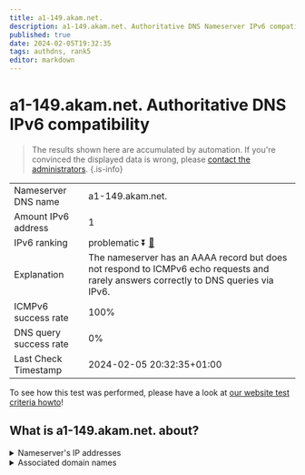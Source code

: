 ```yaml
---
title: a1-149.akam.net.
description: a1-149.akam.net. Authoritative DNS Nameserver IPv6 compatibility
published: true
date: 2024-02-05T19:32:35
tags: authdns, rank5
editor: markdown
---
```


# a1-149.akam.net. Authoritative DNS IPv6 compatibility

> The results shown here are accumulated by automation. If you're convinced the displayed data is wrong, please [contact the administrators](/howto/chat). 
{.is-info}




|   |   |
| - | - |
| Nameserver DNS name | a1-149.akam.net.
| Amount IPv6 address | 1
| IPv6 ranking | problematic :arrow_double_down: [🔗](/howto/ranking) |
| Explanation | The nameserver has an AAAA record but does not respond to ICMPv6 echo requests and rarely answers correctly to DNS queries via IPv6. |
| ICMPv6 success rate | 100%|
| DNS query success rate | 0% |
| Last Check Timestamp | 2024-02-05 20:32:35+01:00 |

To see how this test was performed, please have a look at [our website test criteria howto](/howto/testcriteria/authdns)!


## What is a1-149.akam.net. about?




<details>
<summary>Nameserver's IP addresses</summary>

2600:1401:2::95

</details>



<details>
<summary>Associated domain names</summary>

www.jeep.com

www.vudu.com

</details>
